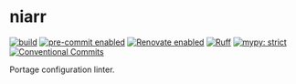 # niarr

[![build](https://github.com/KSmanis/niarr/actions/workflows/build.yml/badge.svg)](https://github.com/KSmanis/niarr/actions/workflows/build.yml)
[![pre-commit enabled](https://img.shields.io/badge/pre--commit-enabled-brightgreen?logo=pre-commit&logoColor=white)](https://github.com/pre-commit/pre-commit)
[![Renovate enabled](https://img.shields.io/badge/renovate-enabled-brightgreen.svg?logo=renovatebot&logoColor=white)](https://renovatebot.com/)
[![Ruff](https://img.shields.io/endpoint?url=https://raw.githubusercontent.com/charliermarsh/ruff/main/assets/badge/v2.json)](https://github.com/astral-sh/ruff)
[![mypy: strict](https://img.shields.io/badge/mypy-strict-2a6db2)](http://mypy-lang.org/)
[![Conventional Commits](https://img.shields.io/badge/Conventional%20Commits-1.0.0-%23FE5196?logo=conventionalcommits&logoColor=white)](https://conventionalcommits.org)

Portage configuration linter.
